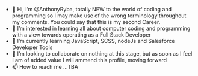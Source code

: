 - 👋 Hi, I’m @AnthonyRyba, totally NEW to the world of coding and programming so I may make use of the wrong terminology throughout my comments. 
      You could say that this is my second Career.
- 👀 I’m interested in learning all about computer coding and programming with a view towards operating as a Full Stack Developer
- 🌱 I’m currently learning JavaScript, SCSS, nodeJs and Salesforce Developer Tools
- 💞️ I’m looking to collaborate on nothing at this stage, but as soon as I feel I am of added value I will ammend this profile, moving forward
- 📫 How to reach me ...TBA

<!---
AnthonyRyba/AnthonyRyba is a ✨ special ✨ repository because its `README.md` (this file) appears on your GitHub profile.
You can click the Preview link to take a look at your changes.
--->
